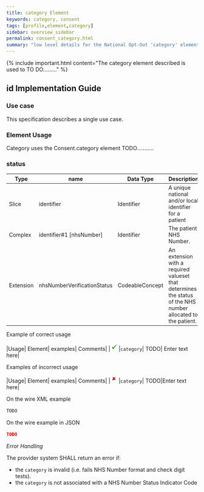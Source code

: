 ```yaml
---
title: category Element
keywords: category, consent
tags: [profile,element,category]
sidebar: overview_sidebar
permalink: consent_category.html
summary: "low level details for the National Opt-Out 'category' element"
---
```

{% include important.html content="The category element described is used to TO DO........." %}

## id Implementation Guide ##

### Use case ###

This specification describes a single use case.

### Element Usage ###

Category uses the Consent.category element TODO...........

### status ###

|Type|name|Data Type|Description|
| ------------- | ------------- | ------------- | ------------- |
| Slice| identifier| Identifier | A unique national and/or local identifier for a patient |
|Complex| identifier#1 [nhsNumber]|Identifier| The patient NHS Number.|
|Extension|nhsNumberVerificationStatus|CodeableConcept| An extension with a required valueset that determines the status of the NHS number allocated to the patient.|

Example of correct usage

|Usage| Element| examples| Comments|
|![Tick](images/tick.png)|`category`| TODO| Enter text here|

Examples of incorrect usage

|Usage| Element| examples| Comments|
|![Cross](images/cross.png)|`category`| TODO|Enter text here|


On the wire XML example

```xml
TODO
```

On the wire example in JSON

```json
TODO
```

*Error Handling*

The provider system SHALL return an error if:

- the `category` is invalid (i.e. fails NHS Number format and check digit tests).
- the `category` is not associated with a NHS Number Status Indicator Code




